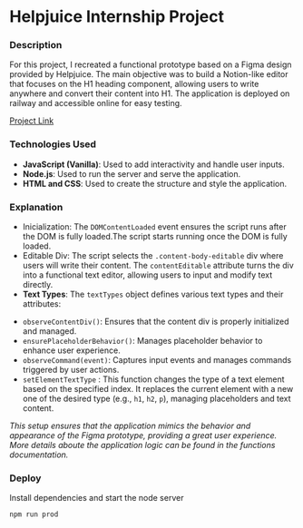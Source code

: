 # Helpjuice Internship Project

### Description

For this project, I recreated a functional prototype based on a Figma design provided by Helpjuice. The main objective was to build a Notion-like editor that focuses on the H1 heading component, allowing users to write anywhere and convert their content into H1. The application is deployed on railway and accessible online for easy testing.

[Project Link](https://yurihelpjuiceproject.up.railway.app/)

### Technologies Used

* **JavaScript (Vanilla)**: Used to add interactivity and handle user inputs.
* **Node.js**: Used to run the server and serve the application.
* **HTML and CSS**: Used to create the structure and style the application.

### Explanation

- Inicialization: The `DOMContentLoaded` event ensures the script runs after the DOM is fully loaded.The script starts running once the DOM is fully loaded.
- Editable Div: The script selects the `.content-body-editable` div where users will write their content. The `contentEditable` attribute turns the div into a functional text editor, allowing users to input and modify text directly.
- **Text Types**: The `textTypes` object defines various text types and their attributes:

* `observeContentDiv()`: Ensures that the content div is properly initialized and managed.
* `ensurePlaceholderBehavior()`: Manages placeholder behavior to enhance user experience.
* `observeCommand(event)`: Captures input events and manages commands triggered by user actions.
* `setElementTextType` : This function changes the type of a text element based on the specified index. It replaces the current element with a new one of the desired type (e.g., `h1`, `h2`, `p`), managing placeholders and text content.

*This setup ensures that the application mimics the behavior and appearance of the Figma prototype, providing a great user experience.  More details aboute the application logic can be found in the functions documentation.*

### Deploy

Install dependencies and start the node server

```
npm run prod
```
